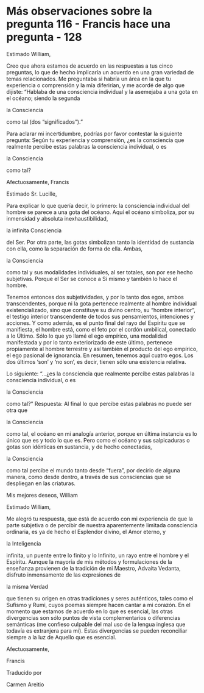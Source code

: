 # Más observaciones sobre la pregunta 116 - Francis hace una pregunta - 128

Estimado William,

Creo que ahora estamos de acuerdo en las respuestas a tus cinco preguntas, lo que de hecho implicaría un acuerdo en una gran variedad de temas relacionados. Me preguntaba si habría un área en la que tu experiencia o comprensión y la mía diferirían, y me acordé de algo que dijiste: “Hablaba de una consciencia individual y la asemejaba a una gota en el océano; siendo la segunda 

la Consciencia

como tal (dos “significados”).”

Para aclarar mi incertidumbre, podrías por favor contestar la siguiente pregunta: Según tu experiencia y comprensión, ¿es la consciencia que realmente percibe estas palabras la consciencia individual, o es 

la Consciencia

como tal?

Afectuosamente, Francis

Estimado Sr. Lucille,

Para explicar lo que quería decir, lo primero: la consciencia individual del hombre se parece a una gota del océano. Aquí el océano simboliza, por su inmensidad y absoluta inexhaustibilidad, 

la infinita Consciencia

del Ser. Por otra parte, las gotas simbolizan tanto la identidad de sustancia con ella, como la separación de forma de ella. Ambas, 

la Consciencia

como tal y sus modalidades individuales, al ser totales, son por ese hecho subjetivas. Porque el Ser se conoce a Sí mismo y también lo hace el hombre.

Tenemos entonces dos subjetividades, y por lo tanto dos egos, ambos transcendentes, porque ni la gota pertenece realmente al hombre individual existencializado, sino que constituye su divino centro, su “hombre interior”, el testigo interior transcendente de todos sus pensamientos, intenciones y acciones. Y como además, es el punto final del rayo del Espíritu que se manifiesta, el hombre está, como el feto por el cordón umbilical, conectado a lo Último. Sólo lo que yo llamé el ego empírico, una modalidad manifestada y por lo tanto exteriorizado de este último, pertenece propiamente al hombre terrestre y así también el producto del ego empírico, el ego pasional de ignorancia. En resumen, tenemos aquí cuatro egos. Los dos últimos ‘son’ y ‘no son’, es decir, tienen sólo una existencia relativa.

Lo siguiente: “…¿es la consciencia que realmente percibe estas palabras la consciencia individual, o es 

la Consciencia

como tal?” Respuesta: Al final lo que percibe estas palabras no puede ser otra que 

la Consciencia

como tal, el océano en mi analogía anterior, porque en última instancia es lo único que es y todo lo que es. Pero como el océano y sus salpicaduras o gotas son idénticas en sustancia, y de hecho conectadas, 

la Consciencia

como tal percibe el mundo tanto desde “fuera”, por decirlo de alguna manera, como desde dentro, a través de sus consciencias que se despliegan en las criaturas.

Mis mejores deseos, William

Estimado William,

Me alegró tu respuesta, que está de acuerdo con mi experiencia de que la parte subjetiva o de percibir de nuestra aparentemente limitada consciencia ordinaria, es ya de hecho el Esplendor divino, el Amor eterno, y 

la Inteligencia

infinita, un puente entre lo finito y lo Infinito, un rayo entre el hombre y el Espíritu. Aunque la mayoría de mis métodos y formulaciones de la enseñanza provienen de la tradición de mi Maestro, Advaita Vedanta, disfruto inmensamente de las expresiones de 

la misma Verdad

que tienen su origen en otras tradiciones y seres auténticos, tales como el Sufismo y Rumi, cuyos poemas siempre hacen cantar a mi corazón. En el momento que estamos de acuerdo en lo que es esencial, las otras divergencias son sólo puntos de vista complementarios o diferencias semánticas (me confieso culpable del mal uso de la lengua inglesa que todavía es extranjera para mí). Estas divergencias se pueden reconciliar siempre a la luz de Aquello que es esencial.

Afectuosamente, 

Francis 

Traducido por 

Carmen Areitio

